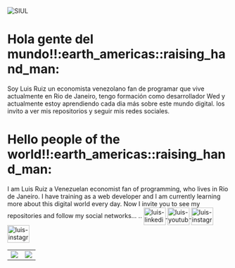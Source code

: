 ![SIUL](https://user-images.githubusercontent.com/67405159/116495241-e6673f00-a878-11eb-9c38-edac80cd7070.png)

<h1>Hola gente del mundo!!:earth_americas::raising_hand_man:</h1>Soy Luis Ruiz un economista venezolano fan de programar que vive actualmente en Rio de Janeiro, tengo formación como desarrollador Wed y actualmente estoy aprendiendo cada dia más sobre este mundo digital. los invito a ver mis repositorios y seguir mis redes sociales.

<h1>Hello people of the world!!:earth_americas::raising_hand_man:</h1>I am Luis Ruiz a Venezuelan economist fan of programming, who lives in Rio de Janeiro. I have 
training  as a web developer and I am currently learning more about this digital world every day. Now I invite you to see my repositories and follow my  social networks...
..


<a href="https://www.linkedin.com/in/luis-alberto-ruiz-g%C3%B3mez-5949291ab/" target="_blank">
<img align="center" alt="luis-linkedin" height="40" width="50" src="https://cdn.jsdelivr.net/npm/simple-icons@3.0.1/icons/linkedin.svg" style="max-width:100%;">
</a>
<a href="https://www.youtube.com/channel/UCwo2yg0_7hB7APbRc_lxH9w" target="_blank">
<img align="center" alt="luis-youtube" height="40" width="50" src="https://cdn.jsdelivr.net/npm/simple-icons@3.0.1/icons/youtube.svg" style="max-width:100%;">
</a>
<a href="https://www.instagram.com/bboysiul/" target="_blank">
<img align="center" alt="luis-instagram" height="40" width="50" src="https://cdn.jsdelivr.net/npm/simple-icons@3.0.1/icons/instagram.svg" style="max-width:100%;">
</a>
<a href="https://www.facebook.com/luisalberto.ruiz.75/" target="_blank">
<img align="center" alt="luis-instagram" height="40" width="50" src="https://cdn.jsdelivr.net/npm/simple-icons@3.0.1/icons/facebook.svg" style="max-width:100%;">
</a>


<table>
    <tr>
        <td>
            <img src="https://github-readme-stats.vercel.app/api/top-langs/?username=LuisRuiz54&layout=compact&theme=tokyonight" />
        </td>
        <td>
            <img src="https://github-readme-stats.vercel.app/api?username=LuisRuiz54&show_icons=true&count_private=true&theme=tokyonight" />
        </td>
    </tr>   
</table>
